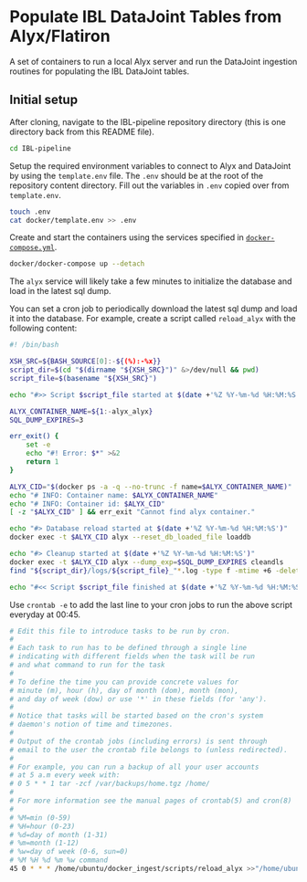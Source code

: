 # Populate IBL DataJoint Tables from Alyx/Flatiron

A set of containers to run a local Alyx server and run the DataJoint ingestion routines for populating the IBL DataJoint tables.

## Initial setup

After cloning, navigate to the IBL-pipeline repository directory (this is one directory back from this README file).

```bash
cd IBL-pipeline
```

Setup the required environment variables to connect to Alyx and DataJoint by using the `template.env` file. The `.env` should be at the root of the repository content directory. Fill out the variables in `.env` copied over from `template.env`.

```bash
touch .env
cat docker/template.env >> .env
```

Create and start the containers using the services specified in [`docker-compose.yml`](docker-compose.yml).

```bash
docker/docker-compose up --detach
```

The `alyx` service will likely take a few minutes to initialize the database and load in the latest sql dump.

You can set a cron job to periodically download the latest sql dump and load it into the database. For example, create a script called `reload_alyx` with the following content:

```bash
#! /bin/bash

XSH_SRC=${BASH_SOURCE[0]:-${(%):-%x}}
script_dir=$(cd "$(dirname "${XSH_SRC}")" &>/dev/null && pwd)
script_file=$(basename "${XSH_SRC}")

echo "#>> Script $script_file started at $(date +'%Z %Y-%m-%d %H:%M:%S')"

ALYX_CONTAINER_NAME=${1:-alyx_alyx}
SQL_DUMP_EXPIRES=3

err_exit() {
	set -e
	echo "#! Error: $*" >&2
	return 1
}

ALYX_CID="$(docker ps -a -q --no-trunc -f name=$ALYX_CONTAINER_NAME)"
echo "# INFO: Container name: $ALYX_CONTAINER_NAME"
echo "# INFO: Container id: $ALYX_CID"
[ -z "$ALYX_CID" ] && err_exit "Cannot find alyx container."

echo "#> Database reload started at $(date +'%Z %Y-%m-%d %H:%M:%S')"
docker exec -t $ALYX_CID alyx --reset_db_loaded_file loaddb

echo "#> Cleanup started at $(date +'%Z %Y-%m-%d %H:%M:%S')"
docker exec -t $ALYX_CID alyx --dump_exp=$SQL_DUMP_EXPIRES cleandls
find "${script_dir}/logs/${script_file}_"*.log -type f -mtime +6 -delete 2>/dev/null

echo "#<< Script $script_file finished at $(date +'%Z %Y-%m-%d %H:%M:%S')"
```

Use `crontab -e` to add the last line to your cron jobs to run the above script everyday at 00:45. 

```bash
# Edit this file to introduce tasks to be run by cron.
#
# Each task to run has to be defined through a single line
# indicating with different fields when the task will be run
# and what command to run for the task
#
# To define the time you can provide concrete values for
# minute (m), hour (h), day of month (dom), month (mon),
# and day of week (dow) or use '*' in these fields (for 'any').
#
# Notice that tasks will be started based on the cron's system
# daemon's notion of time and timezones.
#
# Output of the crontab jobs (including errors) is sent through
# email to the user the crontab file belongs to (unless redirected).
#
# For example, you can run a backup of all your user accounts
# at 5 a.m every week with:
# 0 5 * * 1 tar -zcf /var/backups/home.tgz /home/
#
# For more information see the manual pages of crontab(5) and cron(8)
#
# %M=min (0-59)
# %H=hour (0-23)
# %d=day of month (1-31)
# %m=month (1-12)
# %w=day of week (0-6, sun=0)
# %M %H %d %m %w command
45 0 * * * /home/ubuntu/docker_ingest/scripts/reload_alyx >>"/home/ubuntu/docker_ingest/scripts/logs/reload_alyx_$(date +'\%Y-\%m-\%d_\%H_\%M').log" 2>&1
```
